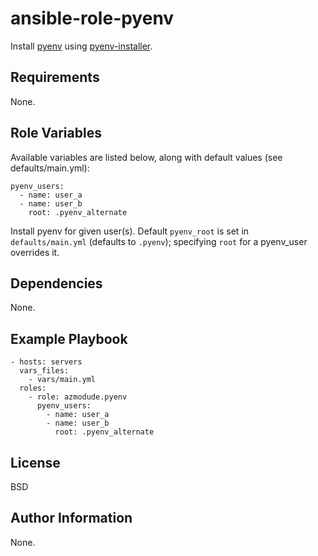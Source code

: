 ansible-role-pyenv
==================

Install [pyenv](https://github.com/yyuu/pyenv) using [pyenv-installer](https://github.com/yyuu/pyenv-installer).

Requirements
------------

None.

Role Variables
--------------

Available variables are listed below, along with default values (see defaults/main.yml):

    pyenv_users:
      - name: user_a
      - name: user_b
        root: .pyenv_alternate

Install pyenv for given user(s). Default `pyenv_root` is set in `defaults/main.yml` (defaults to `.pyenv`); specifying `root` for a pyenv\_user overrides it.

Dependencies
------------

None.

Example Playbook
----------------

    - hosts: servers
      vars_files:
        - vars/main.yml
      roles:
        - role: azmodude.pyenv
          pyenv_users:
            - name: user_a
            - name: user_b
              root: .pyenv_alternate

License
-------

BSD

Author Information
------------------

None.

